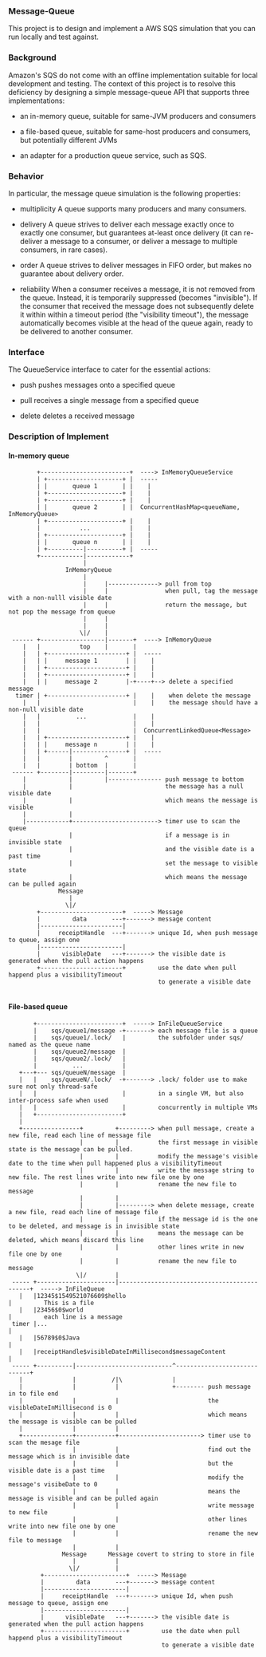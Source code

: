 ### Message-Queue
This project is to design and implement a AWS SQS simulation that you can run locally and test against.

### Background
Amazon's SQS do not come with an offline implementation suitable for local development and testing.
The context of this project is to resolve this deficiency by designing a simple
message-queue API that supports three implementations:

 - an in-memory queue, suitable for same-JVM producers and consumers

 - a file-based queue, suitable for same-host producers and consumers, but
   potentially different JVMs

 - an adapter for a production queue service, such as SQS.

### Behavior
In particular, the message queue simulation is the following properties:

 - multiplicity
   A queue supports many producers and many consumers.

 - delivery
   A queue strives to deliver each message exactly once to exactly one consumer,
   but guarantees at-least once delivery (it can re-deliver a message to a
   consumer, or deliver a message to multiple consumers, in rare cases).

 - order
   A queue strives to deliver messages in FIFO order, but makes no guarantee
   about delivery order.

 - reliability
   When a consumer receives a message, it is not removed from the queue.
   Instead, it is temporarily suppressed (becomes "invisible").  If the consumer
   that received the message does not subsequently delete it within within a
   timeout period (the "visibility timeout"), the message automatically becomes
   visible at the head of the queue again, ready to be delivered to another
   consumer.
   
### Interface
The QueueService interface to cater for the essential actions:

 - push     pushes messages onto a specified queue
 
 - pull     receives a single message from a specified queue
 
 - delete   deletes a received message
 
### Description of Implement
#### In-memory queue
```
        +-------------------------+  ----> InMemoryQueueService
        | +---------------------+ |  -----
        | |       queue 1       | |    |
        | +---------------------+ |    |
        | +---------------------+ |    |
        | |       queue 2       | |  ConcurrentHashMap<queueName, InMemoryQueue>
        | +---------------------+ |    |
        |           ...           |    |
        | +---------------------+ |    |
        | |       queue n       | |    |
        | +----------|----------+ |  -----     
        +------------|------------+
                     |
                InMemoryQueue
                     |
                     |     |--------------> pull from top
                     |     |                when pull, tag the message with a non-nulll visible date
                     |     |                return the message, but not pop the message from queue
                     |     |
                     |     |
                    \|/    |                
 ------ +------------------|-------+  ----> InMemoryQueue
    |   |           top    |       |
    |   | +----------------------+ |  -----
    |   | |     message 1        | |    |
    |   | +----------------------+ |    |
    |   | +----------------------+ |    |
    |   | |     message 2        |-+----+--> delete a specified message 
  timer | +----------------------+ |    |    when delete the message
    |   |                          |    |    the message should have a non-null visible date
    |   |          ...             |    |
    |   |                          |    |
    |   |                          |  ConcurrentLinkedQueue<Message>
    |   | +----------------------+ |    | 
    |   | |     message n        | |    |
    |   | +------|---------------+ |  -----
    |   |        |         ^       |
    |   |        | bottom  |       |
 ------ +--------|---------|-------+
    |            |         |--------------- push message to bottom
    |            |                          the message has a null visible date
    |            |                          which means the message is visible
    |            |
    |------------+------------------------> timer use to scan the queue
                 |                          if a message is in invisible state
                 |                          and the visible date is a past time
                 |                          set the message to visible state
                 |                          which means the message can be pulled again
              Message                       
                 |
                \|/
        +-----------------------+  -----> Message
        |         data       ---+-------> message content
        |-----------------------|
        |     receiptHandle  ---+-------> unique Id, when push message to queue, assign one
        |-----------------------|
        |      visibleDate   ---+-------> the visible date is generated when the pull action happens 
        +-----------------------+         use the date when pull happend plus a visibilityTimeout
                                          to generate a visible date
        
```
#### File-based queue
```
       +------------------------+  -----> InFileQueueService
       |    sqs/queue1/message -+-------> each message file is a queue 
       |    sqs/queue1/.lock/   |         the subfolder under sqs/ named as the queue name
       |    sqs/queue2/message  |
       |    sqs/queue2/.lock/   |
       |          ...           |
   +---+--- sqs/queueN/message  |
   |   |    sqs/queueN/.lock/  -+-------> .lock/ folder use to make sure not only thread-safe
   |   |                        |         in a single VM, but also inter-process safe when used
   |   |                        |         concurrently in multiple VMs
   |   +------------------------+
   |
   +----------------+         +---------> when pull message, create a new file, read each line of message file
                    |         |           the first message in visible state is the message can be pulled.
                    |         |           modify the message's visible date to the time when pull happened plus a visibilityTimeout
                    |         |           write the message string to new file. The rest lines write into new file one by one
                    |         |           rename the new file to message
                    |         |
                    |         |---------> when delete message, create a new file, read each line of message file
                    |         |           if the message id is the one to be deleted, and message is in invisible state
                    |         |           means the message can be deleted, which means discard this line
                    |         |           other lines write in new file one by one
                    |         |           rename the new file to message
                   \|/        |
 ----- +----------------------|---------------------------------------------+  -----> InFileQueue
   |   |12345$1549521076609$hello                                           |         This is a file
   |   |23456$0$world                                                       |         each line is a message
 timer |...                                                                 |
   |   |56789$0$Java                                                        |
   |   |receiptHandle$visibleDateInMillisecond$messageContent               |
 ----- +----------|---------------------------^-----------------------------+
   |              |          /|\              |
   |              |           |               +-------- push message in to file end
   |              |           |                         the visibleDateInMillisecond is 0
   |              |           |                         which means the message is visible can be pulled
   |              |           |
   +--------------+-----------+-----------------------> timer use to scan the mesage file              
                  |           |                         find out the message which is in invisible date
                  |           |                         but the visible date is a past time
                  |           |                         modify the message's visibeDate to 0
                  |           |                         means the message is visible and can be pulled again
                  |           |                         write message to new file
                  |           |                         other lines write into new file one by one
                  |           |                         rename the new file to message
                  |           |
               Message      Message covert to string to store in file                 
                  |           |
                 \|/          |
         +-----------------------+  -----> Message
         |         data       ---+-------> message content
         |-----------------------|
         |     receiptHandle  ---+-------> unique Id, when push message to queue, assign one
         |-----------------------|
         |      visibleDate   ---+-------> the visible date is generated when the pull action happens 
         +-----------------------+         use the date when pull happend plus a visibilityTimeout
                                           to generate a visible date
        
```
